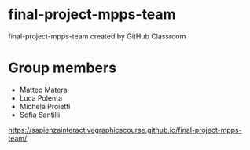 # final-project-mpps-team
final-project-mpps-team created by GitHub Classroom

# Group members
- Matteo Matera
- Luca Polenta
- Michela Proietti
- Sofia Santilli

https://sapienzainteractivegraphicscourse.github.io/final-project-mpps-team/
